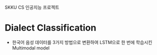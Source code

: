 SKKU CS 인공지능 프로젝트
# Dialect Classification

- 한국어 음성 데이터를 3가지 방법으로 변환하여 LSTM으로 한 번에 학습시킨 Multimodal model
